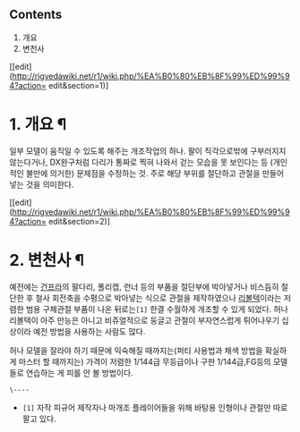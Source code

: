## Contents

    

1. 개요 
2. 변천사 

[[edit](http://rigvedawiki.net/r1/wiki.php/%EA%B0%80%EB%8F%99%ED%99%94?action=
edit&section=1)]

# 1. 개요 ¶

일부 모델이 움직일 수 있도록 해주는 개조작업의 하나. 팔이 직각으로밖에 구부러지지 않는다거나, DX완구처럼 다리가 통짜로 찍혀 나와서 걷는
모습을 못 보인다는 등 (개인적인 불만에 의거한) 문제점을 수정하는 것. 주로 해당 부위를 절단하고 관절을 만들어 넣는 것을 의미한다.

  

[[edit](http://rigvedawiki.net/r1/wiki.php/%EA%B0%80%EB%8F%99%ED%99%94?action=
edit&section=2)]

# 2. 변천사 ¶

예전에는 [건프라](%EA%B1%B4%ED%94%84%EB%9D%BC.md)의 팔다리, 폴리캡, 런너 등의 부품을 절단부에 박아넣거나
비스듬히 절단한 후 철사 회전축을 수평으로 박아넣는 식으로 관절을 제작하였으나
[리볼텍](%EB%A6%AC%EB%B3%BC%ED%85%8D.md)이라는 저렴한 범용 구체관절 부품이 나온 뒤로는`[1]` 한결
수월하게 개조할 수 있게 되었다. 허나 리볼텍이 아주 만능은 아니고 비쥬얼적으로 둥글고 관절이 부자연스럽게 튀어나우기 십상이라 예전 방법을
사용하는 사람도 많다.

  

허나 모델을 잘라야 하기 때문에 익숙해질 때까지는(퍼티 사용법과 채색 방법을 확실하게 마스터 할 때까지는) 가격이 저렴한 1/144급
무등급이나 구판 1/144급,FG등의 모델들로 연습하는 게 피를 안 볼 방법이다.

`\----`

  * `[1]` 자작 피규어 제작자나 마개조 플레이어들을 위해 바탕용 인형이나 관절만 따로 팔고 있다.

